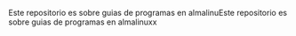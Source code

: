 Este repositorio es sobre guias de programas en almalinuEste repositorio es sobre guias de programas en almalinuxx
